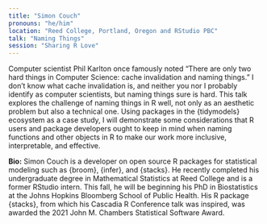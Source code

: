 ```yaml
---
title: "Simon Couch"
pronouns: "he/him"
location: "Reed College, Portland, Oregon and RStudio PBC"
talk: "Naming Things"
session: "Sharing R Love"
---
```


Computer scientist Phil Karlton once famously noted “There are only two hard things in Computer Science: cache invalidation and naming things.” I don’t know what cache invalidation is, and neither you nor I probably identify as computer scientists, but naming things sure is hard. This talk explores the challenge of naming things in R well, not only as an aesthetic problem but also a technical one. Using packages in the {tidymodels} ecosystem as a case study, I will demonstrate some considerations that R users and package developers ought to keep in mind when naming functions and other objects in R to make our work more inclusive, interpretable, and effective.

__Bio:__ Simon Couch is a developer on open source R packages for statistical modeling such as {broom}, {infer}, and {stacks}. He recently completed his undergraduate degree in Mathematical Statistics at Reed College and is a former RStudio intern. This fall, he will be beginning his PhD in Biostatistics at the Johns Hopkins Bloomberg School of Public Health. His R package {stacks}, from which his Cascadia R Conference talk was inspired, was awarded the 2021 John M. Chambers Statistical Software Award.

